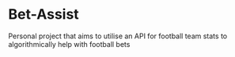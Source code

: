 # Bet-Assist

Personal project that aims to utilise an API for football team stats to algorithmically help with football bets
